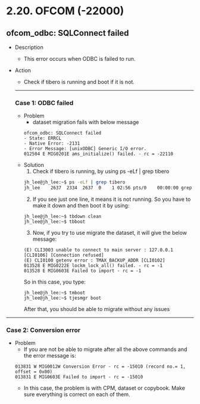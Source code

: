 # 2.20. OFCOM \(-22000\)
## ofcom\_odbc\: SQLConnect failed

* Description
  * This error occurs when ODBC is failed to run.
* Action 
  * Check if tibero is running and boot if it is not.
  
  ---
  
  ### Case 1: ODBC failed
  
  * Problem 
    * dataset migration fails with below message
    ```
    ofcom_odbc: SQLConnect failed
    - State: ERRCL
    - Native Error: -2131
    - Error Message: [unixODBC] Generic I/O error.
    012504 E MIG0201E ams_initialize() failed. - rc = -22110
    ```
  * Solution
    1. Check if tibero is running, by using ps -eLf | grep tibero 
    ```bash
    jh_lee@jh_lee:~$ ps -eLf | grep tibero
    jh_lee    2637  2334  2637  0    1 02:56 pts/0    00:00:00 grep --color=auto tibero
    ```
    2. If you see just one line, it means it is not running. So you have to make it down and then boot it by using:
    ```
    jh_lee@jh_lee:~$ tbdown clean
    jh_lee@jh_lee:~$ tbboot
    ```
    3. Now, if you try to use migrate the dataset, it will give the below message:
    ```
    (E) CLI3003 unable to connect to main server : 127.0.0.1 [CLI0106] [Connection refused]
    (E) CLI0100 getenv error : TMAX_BACKUP_ADDR [CLI0102]
    013528 E MIG0222E lockm_lock_all() failed. - rc = -1
    013528 E MIG0603E Failed to import - rc = -1
    ```
    So in this case, you type:
    ```
    jh_lee@jh_lee:~$ tmboot
    jh_lee@jh_lee:~$ tjesmgr boot
    
    ```
    After that, you should be able to migrate without any issues
    
---

### Case 2: Conversion error
* Problem 
  * If you are not be able to migrate after all the above commands and the error message is:
  ```
  013831 W MIG0012W Conversion Error - rc = -15010 (record no.= 1, offset = 0x00)
  013831 E MIG0603E Failed to import - rc = -15010 
  ```
  * In this case, the problem is with CPM, dataset or copybook. Make sure everything is correct on each of them.

